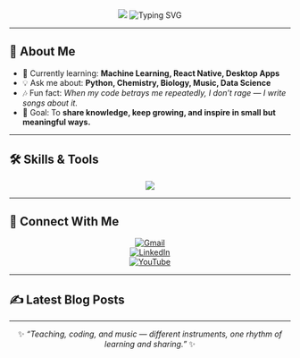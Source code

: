<div align="center">
  
  <!-- Banner -->
  <img src="https://capsule-render.vercel.app/api?type=waving&color=gradient&height=250&section=header&text=Welcome%20to%20Jolectro's%20Hub!&fontSize=40&animation=fadeIn&fontAlignY=40" />

  <!-- Typing SVG -->
  <img src="https://readme-typing-svg.demolab.com?font=Fira+Code&pause=1000&center=true&vCenter=true&width=500&lines=Educator+%7C+Programmer+%7C+Musician;Learning+Machine+Learning+daily;Building+React+Native+%26+Desktop+Apps;Mixing+music+and+code+with+a+smile" alt="Typing SVG" />

</div>

---

## 👋 About Me

- 🌱 Currently learning: **Machine Learning, React Native, Desktop Apps**  
- 💡 Ask me about: **Python, Chemistry, Biology, Music, Data Science**  
- 🎶 Fun fact: *When my code betrays me repeatedly, I don’t rage — I write songs about it.*  
- 🎯 Goal: To **share knowledge, keep growing, and inspire in small but meaningful ways.**  

---

## 🛠 Skills & Tools
<p align="center">
  <img src="https://skillicons.dev/icons?i=python,js,react,git,vscode,windows" />
</p>

---

## 🔗 Connect With Me
<div align="center">

[![Gmail](https://img.shields.io/badge/Gmail-D14836?style=for-the-badge&logo=gmail&logoColor=white)](mailto:jolectro777@gmail.com)  
[![LinkedIn](https://img.shields.io/badge/LinkedIn-0077B5?style=for-the-badge&logo=linkedin&logoColor=white)](https://www.linkedin.com/in/jolectro)  
[![YouTube](https://img.shields.io/badge/YouTube-FF0000?style=for-the-badge&logo=youtube&logoColor=white)](https://www.youtube.com/channel/UCgXBdPurkeMx8LbQVdcjV3g)

</div>

---

## ✍️ Latest Blog Posts

<!-- BLOG-POST-LIST:START -->
<!-- BLOG-POST-LIST:END -->

---

<div align="center">

✨ *“Teaching, coding, and music — different instruments, one rhythm of learning and sharing.”* ✨  

</div>
